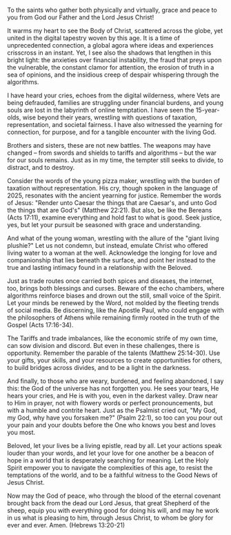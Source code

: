 To the saints who gather both physically and virtually, grace and peace to you from God our Father and the Lord Jesus Christ!

It warms my heart to see the Body of Christ, scattered across the globe, yet united in the digital tapestry woven by this age. It is a time of unprecedented connection, a global agora where ideas and experiences crisscross in an instant. Yet, I see also the shadows that lengthen in this bright light: the anxieties over financial instability, the fraud that preys upon the vulnerable, the constant clamor for attention, the erosion of truth in a sea of opinions, and the insidious creep of despair whispering through the algorithms. 

I have heard your cries, echoes from the digital wilderness, where Vets are being defrauded, families are struggling under financial burdens, and young souls are lost in the labyrinth of online temptation. I have seen the 15-year-olds, wise beyond their years, wrestling with questions of taxation, representation, and societal fairness. I have also witnessed the yearning for connection, for purpose, and for a tangible encounter with the living God.

Brothers and sisters, these are not new battles. The weapons may have changed – from swords and shields to tariffs and algorithms – but the war for our souls remains. Just as in my time, the tempter still seeks to divide, to distract, and to destroy.

Consider the words of the young pizza maker, wrestling with the burden of taxation without representation. His cry, though spoken in the language of 2025, resonates with the ancient yearning for justice. Remember the words of Jesus: "Render unto Caesar the things that are Caesar's, and unto God the things that are God's" (Matthew 22:21). But also, be like the Bereans (Acts 17:11), examine everything and hold fast to what is good. Seek justice, yes, but let your pursuit be seasoned with grace and understanding.

And what of the young woman, wrestling with the allure of the "giant living plushie?" Let us not condemn, but instead, emulate Christ who offered living water to a woman at the well. Acknowledge the longing for love and companionship that lies beneath the surface, and point her instead to the true and lasting intimacy found in a relationship with the Beloved.

Just as trade routes once carried both spices and diseases, the internet, too, brings both blessings and curses. Beware of the echo chambers, where algorithms reinforce biases and drown out the still, small voice of the Spirit. Let your minds be renewed by the Word, not molded by the fleeting trends of social media. Be discerning, like the Apostle Paul, who could engage with the philosophers of Athens while remaining firmly rooted in the truth of the Gospel (Acts 17:16-34).

The Tariffs and trade imbalances, like the economic strife of my own time, can sow division and discord. But even in these challenges, there is opportunity. Remember the parable of the talents (Matthew 25:14-30). Use your gifts, your skills, and your resources to create opportunities for others, to build bridges across divides, and to be a light in the darkness.

And finally, to those who are weary, burdened, and feeling abandoned, I say this: the God of the universe has not forgotten you. He sees your tears, He hears your cries, and He is with you, even in the darkest valley. Draw near to Him in prayer, not with flowery words or perfect pronouncements, but with a humble and contrite heart. Just as the Psalmist cried out, "My God, my God, why have you forsaken me?" (Psalm 22:1), so too can you pour out your pain and your doubts before the One who knows you best and loves you most.

Beloved, let your lives be a living epistle, read by all. Let your actions speak louder than your words, and let your love for one another be a beacon of hope in a world that is desperately searching for meaning. Let the Holy Spirit empower you to navigate the complexities of this age, to resist the temptations of the world, and to be a faithful witness to the Good News of Jesus Christ.

Now may the God of peace, who through the blood of the eternal covenant brought back from the dead our Lord Jesus, that great Shepherd of the sheep, equip you with everything good for doing his will, and may he work in us what is pleasing to him, through Jesus Christ, to whom be glory for ever and ever. Amen. (Hebrews 13:20-21)